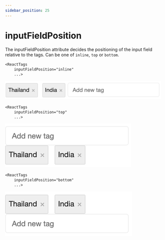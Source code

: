 ```yaml
---
sidebar_position: 25
---
```


# inputFieldPosition
The inputFieldPosition attribute decides the positioning of the input field relative to the tags. Can be one of `inline`, `top` or `bottom`.

```
<ReactTags
    inputFieldPosition="inline"
    ...>
```

![img](../../../docs/input-field-position-inline.png)

```
<ReactTags
    inputFieldPosition="top"
    ...>
```

![img](../../../docs/input-field-position-top.png)

```
<ReactTags
    inputFieldPosition="bottom"
    ...>
```

![img](../../../docs/input-field-position-bottom.png)
